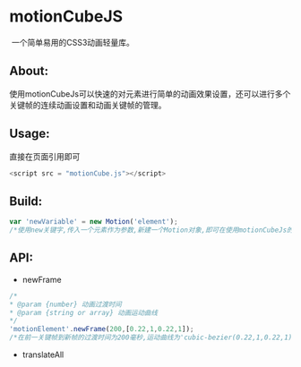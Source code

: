 # motionCubeJS
  一个简单易用的CSS3动画轻量库。
## About:
  使用motionCubeJs可以快速的对元素进行简单的动画效果设置，还可以进行多个关键帧的连续动画设置和动画关键帧的管理。

## Usage:
  直接在页面引用即可
```javascript
<script src = "motionCube.js"></script>
```
## Build:
```javascript
var 'newVariable' = new Motion('element');
/*使用new关键字,传入一个元素作为参数,新建一个Motion对象,即可在使用motionCubeJs的api设置元素的动画效果*/
```
## API:
* newFrame
```javascript
/*
* @param {number} 动画过渡时间
* @param {string or array} 动画运动曲线
*/
'motionElement'.newFrame(200,[0.22,1,0.22,1]);
/*在前一关键帧到新帧的过渡时间为200毫秒,运动曲线为'cubic-bezier(0.22,1,0.22,1)'*/
```
* translateAll
